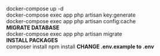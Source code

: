 docker-compose up -d <br>
docker-compose exec app php artisan key:generate <br>
docker-compose exec app php artisan config:cache <br>
<b>MIGRATE DATABASE</b><br>
docker-compose exec app php artisan migrate<br>
<b>INSTALL PACKAGES</b><br>
composer install
npm install
<b>CHANGE .env.example to .env</b>